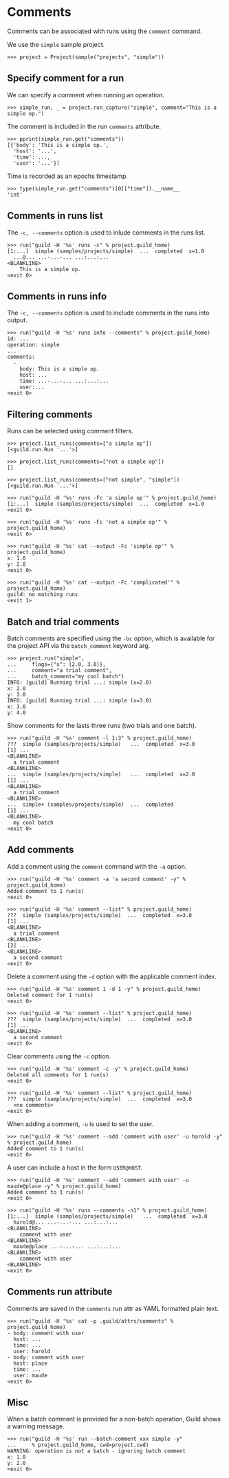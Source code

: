 # Comments

Comments can be associated with runs using the `comment` command.

We use the `simple` sample project.

    >>> project = Project(sample("projects", "simple"))

## Specify comment for a run

We can specify a comment when running an operation.

    >>> simple_run, _ = project.run_capture("simple", comment="This is a simple op.")

The comment is included in the run `comments` attribute.

    >>> pprint(simple_run.get("comments"))
    [{'body': 'This is a simple op.',
      'host': '...',
      'time': ...,
      'user': '...'}]

Time is recorded as an epochs timestamp.

    >>> type(simple_run.get("comments")[0]["time"]).__name__
    'int'

## Comments in runs list

The `-c, --comments` option is used to inlude comments in the runs
list.

    >>> run("guild -H '%s' runs -c" % project.guild_home)
    [1:...]  simple (samples/projects/simple)  ...  completed  x=1.0
      ...@... ...-...-... ...:...:...
    <BLANKLINE>
        This is a simple op.
    <exit 0>

## Comments in runs info

The `-c, --comments` option is used to include comments in the runs
into output.

    >>> run("guild -H '%s' runs info --comments" % project.guild_home)
    id: ...
    operation: simple
    ...
    comments:
      -
        body: This is a simple op.
        host: ...
        time: ...-...-... ...:...:...
        user:...
    <exit 0>

## Filtering comments

Runs can be selected using comment filters.

    >>> project.list_runs(comments=["a simple op"])
    [<guild.run.Run '...'>]

    >>> project.list_runs(comments=["not a simple op"])
    []

    >>> project.list_runs(comments=["not simple", "simple"])
    [<guild.run.Run '...'>]

    >>> run("guild -H '%s' runs -Fc 'a simple op'" % project.guild_home)
    [1:...]  simple (samples/projects/simple)  ...  completed  x=1.0
    <exit 0>

    >>> run("guild -H '%s' runs -Fc 'not a simple op'" % project.guild_home)
    <exit 0>

    >>> run("guild -H '%s' cat --output -Fc 'simple op'" % project.guild_home)
    x: 1.0
    y: 2.0
    <exit 0>

    >>> run("guild -H '%s' cat --output -Fc 'complicated'" % project.guild_home)
    guild: no matching runs
    <exit 1>

## Batch and trial comments

Batch comments are specified using the `-bc` option, which is
available for the project API via the `batch_comment` keyword arg.

    >>> project.run("simple",
    ...     flags={"x": [2.0, 3.0]},
    ...     comment="a trial comment",
    ...     batch_comment="my cool batch")
    INFO: [guild] Running trial ...: simple (x=2.0)
    x: 2.0
    y: 3.0
    INFO: [guild] Running trial ...: simple (x=3.0)
    x: 3.0
    y: 4.0

Show comments for the lasts three runs (two trials and one batch).

    >>> run("guild -H '%s' comment -l 1:3" % project.guild_home)
    ???  simple (samples/projects/simple)   ...  completed  x=3.0
    [1] ...
    <BLANKLINE>
      a trial comment
    <BLANKLINE>
    ...  simple (samples/projects/simple)   ...  completed  x=2.0
    [1] ...
    <BLANKLINE>
      a trial comment
    <BLANKLINE>
    ...  simple+ (samples/projects/simple)  ...  completed
    [1] ...
    <BLANKLINE>
      my cool batch
    <exit 0>

## Add comments

Add a comment using the `comment` command with the `-a` option.


    >>> run("guild -H '%s' comment -a 'a second comment' -y" % project.guild_home)
    Added comment to 1 run(s)
    <exit 0>

    >>> run("guild -H '%s' comment --list" % project.guild_home)
    ???  simple (samples/projects/simple)  ...  completed  x=3.0
    [1] ...
    <BLANKLINE>
      a trial comment
    <BLANKLINE>
    [2] ...
    <BLANKLINE>
      a second comment
    <exit 0>

Delete a comment using the `-d` option with the applicable comment index.

    >>> run("guild -H '%s' comment 1 -d 1 -y" % project.guild_home)
    Deleted comment for 1 run(s)
    <exit 0>

    >>> run("guild -H '%s' comment --list" % project.guild_home)
    ???  simple (samples/projects/simple)  ...  completed  x=3.0
    [1] ...
    <BLANKLINE>
      a second comment
    <exit 0>

Clear comments using the `-c` option.

    >>> run("guild -H '%s' comment -c -y" % project.guild_home)
    Deleted all comments for 1 run(s)
    <exit 0>

    >>> run("guild -H '%s' comment --list" % project.guild_home)
    ???  simple (samples/projects/simple)  ...  completed  x=3.0
      <no comments>
    <exit 0>

When adding a comment, `-u` is used to set the user.

    >>> run("guild -H '%s' comment --add 'comment with user' -u harold -y" % project.guild_home)
    Added comment to 1 run(s)
    <exit 0>

A user can include a host in the form `USER@HOST`.

    >>> run("guild -H '%s' comment --add 'comment with user' -u maude@place -y" % project.guild_home)
    Added comment to 1 run(s)
    <exit 0>

    >>> run("guild -H '%s' runs --comments -n1" % project.guild_home)
    [1:...]  simple (samples/projects/simple)   ...  completed  x=3.0
      harold@... ...-...-... ...:...:...
    <BLANKLINE>
        comment with user
    <BLANKLINE>
      maude@place ...-...-... ...:...:...
    <BLANKLINE>
        comment with user
    <BLANKLINE>
    <exit 0>

## Comments run attribute

Comments are saved in the `comments` run attr as YAML formatted plain text.

    >>> run("guild -H '%s' cat -p .guild/attrs/comments" % project.guild_home)
    - body: comment with user
      host: ...
      time: ...
      user: harold
    - body: comment with user
      host: place
      time: ...
      user: maude
    <exit 0>

## Misc

When a batch comment is provided for a non-batch operation, Guild
shows a warning message.

    >>> run("guild -H '%s' run --batch-comment xxx simple -y"
    ...     % project.guild_home, cwd=project.cwd)
    WARNING: operation is not a batch - ignoring batch comment
    x: 1.0
    y: 2.0
    <exit 0>
